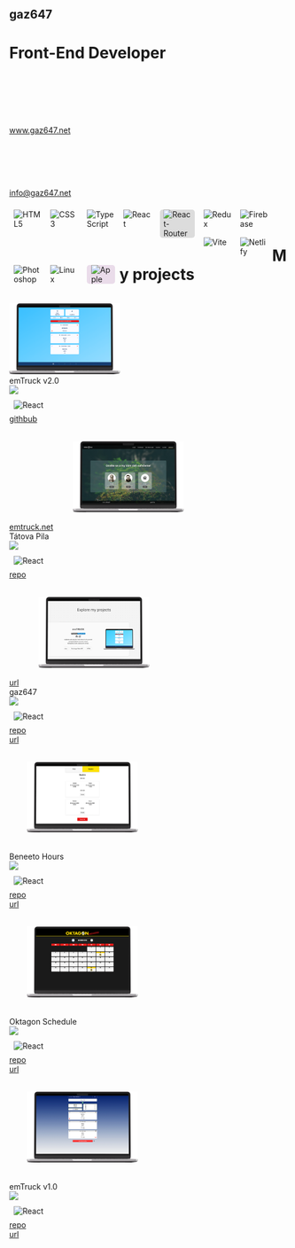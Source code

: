 ## gaz647
# Front-End Developer

<a href="https://gaz647.net/" style="display:block; font-size: 1.5rem; padding: 3rem; cursor: pointer;">www.gaz647.net</a>
<br>
<a href="mailto:info@gaz647.net?subject=Message%20via%20profile%20on%20Github" style="display:block; font-size: 1.5rem; padding: 3rem; cursor: pointer;">info@gaz647.net</a>

<img align="left" alt="HTML5" width="50px" style="margin: .5rem" src="https://cdn.jsdelivr.net/gh/devicons/devicon@latest/icons/html5/html5-original.svg" />
<img align="left" alt="CSS3" width="50px" style="margin: .5rem" src="https://cdn.jsdelivr.net/gh/devicons/devicon@latest/icons/css3/css3-original.svg" />
<img align="left" alt="TypeScript" width="50px" style="margin: .5rem" src="https://cdn.jsdelivr.net/gh/devicons/devicon@latest/icons/typescript/typescript-original.svg" />
<img align="left" alt="React" width="50px" style="margin: .5rem" src="https://cdn.jsdelivr.net/gh/devicons/devicon@latest/icons/react/react-original.svg" />
<img align="left" alt="React-Router" width="50px" style="margin: .5rem; background-color: rgb(220, 220, 220); border-radius: 5px; padding: 0 .4rem" src="https://cdn.jsdelivr.net/gh/devicons/devicon@latest/icons/reactrouter/reactrouter-original.svg" />
<img align="left" alt="Redux" width="50px" style="margin: .5rem" src="https://cdn.jsdelivr.net/gh/devicons/devicon@latest/icons/redux/redux-original.svg" />
<img align="left" alt="Firebase" width="50px" style="margin: .5rem" src="https://cdn.jsdelivr.net/gh/devicons/devicon@latest/icons/firebase/firebase-original.svg" />
<img align="left" alt="Vite" width="50px" style="margin: .5rem" src="https://cdn.jsdelivr.net/gh/devicons/devicon@latest/icons/vitejs/vitejs-original.svg" />
<img align="left" alt="Netlify" width="50px" style="margin: .5rem" src="https://cdn.jsdelivr.net/gh/devicons/devicon@latest/icons/netlify/netlify-original.svg" />
<img align="left" alt="Photoshop" width="50px" style="margin: .5rem" src="https://cdn.jsdelivr.net/gh/devicons/devicon@latest/icons/photoshop/photoshop-original.svg" />
<img align="left" alt="Linux" width="50px" style="margin: .5rem" src="https://cdn.jsdelivr.net/gh/devicons/devicon@latest/icons/linux/linux-original.svg" />
<img align="left" alt="Apple" width="35px" style="margin: .5rem; background-color: rgb(234, 220, 234); border-radius: 5px; padding: 0 .5rem" src="https://cdn.jsdelivr.net/gh/devicons/devicon@latest/icons/apple/apple-original.svg" />

<br>
<br>

# My projects

<br>

<img style="max-width: 200px;" src="src/images/mockup-emtruck-v2.0-w-800-px.png" />
<br>
emTruck v2.0
<br>
<img style="width: 12rem" src="https://wakatime.com/badge/user/0042881c-6061-4165-a38d-5958bd6d02bc/project/1a883016-572f-4180-8581-73d1b8c50428.svg"/>
<br>
<img alt="React" width="25px" style="margin: .5rem" src="https://cdn.jsdelivr.net/gh/devicons/devicon@latest/icons/react/react-original.svg" />
<br>
<a href="https://github.com/gaz647/emTRUCK" target="_blank">githbub</a>
<br>
<a href="https://emtruck.net/" target="_blank">emtruck.net</a>
    

<img style="padding: 2rem; max-width: 200px;" src="src/images/mockup-tatova-pila-w-800-px.png" />
<br>
Tátova Pila
<br>
<img style="width: 12rem" src="https://wakatime.com/badge/user/0042881c-6061-4165-a38d-5958bd6d02bc/project/018c1b57-9fb4-4879-8e56-75f570716b1f.svg"/>
<br>
<img alt="React" width="25px" style="margin: .5rem" src="https://cdn.jsdelivr.net/gh/devicons/devicon@latest/icons/react/react-original.svg" />
<br>
<a href="https://github.com/gaz647/tatova-pila_ts" target="_blank">repo</a>
<br>
<a href="https://tatovapila.cz/" target="_blank">url</a>


<img style="padding: 2rem; max-width: 200px;" src="src/images/mockup-gaz647-w-800-px.png" />
<br>
gaz647
<br>
<img style="width: 12rem" src="https://wakatime.com/badge/user/0042881c-6061-4165-a38d-5958bd6d02bc/project/018cf290-0b79-4c55-bc8a-0d1a7a4b578c.svg"/>
<br>
<img alt="React" width="25px" style="margin: .5rem" src="https://cdn.jsdelivr.net/gh/devicons/devicon@latest/icons/react/react-original.svg" />
<br>
<a href="https://github.com/gaz647/gaz647" target="_blank">repo</a>
<br>
<a href="https://gaz647.net/" target="_blank">url</a>
<br>


<img style="padding: 2rem; max-width: 200px;" src="src/images/mockup-beneeto-hours-w-800-px.png" />
<br>
Beneeto Hours
<br>
<img style="width: 12rem" src="https://wakatime.com/badge/user/0042881c-6061-4165-a38d-5958bd6d02bc/project/bf2c22ad-f6b8-4f77-b86d-e9a72a65905b.svg"/>
<br>
<img alt="React" width="25px" style="margin: .5rem" src="https://cdn.jsdelivr.net/gh/devicons/devicon@latest/icons/react/react-original.svg" />
<br>
<a href="https://github.com/gaz647/beneeto-hours_ts" target="_blank">repo</a>
<br>
<a href="https://beneeto-hours.netlify.app" target="_blank">url</a>
<br>

<img style="padding: 2rem; max-width: 200px;" src="src/images/mockup-oktagon-schedule-w-800-px.png" />
<br>
Oktagon Schedule
<br>
<img style="width: 12rem" src="https://wakatime.com/badge/user/0042881c-6061-4165-a38d-5958bd6d02bc/project/124c0e6a-9248-4c01-bf48-1c49b325afe3.svg"/>
<br>
<img alt="React" width="25px" style="margin: .5rem" src="https://cdn.jsdelivr.net/gh/devicons/devicon@latest/icons/react/react-original.svg" />
<br>
<a href="https://github.com/gaz647/oktagon-schedule-ts" target="_blank">repo</a>
<br>
<a href="https://fancy-narwhal-e5080d.netlify.app/" target="_blank">url</a>
<br>


<img style="padding: 2rem; max-width: 200px;" src="src/images/mockup-emtruck-v1.0-w-800-px.png" />
<br>
emTruck v1.0
<br>
<img style="width: 12rem" src="https://wakatime.com/badge/user/0042881c-6061-4165-a38d-5958bd6d02bc/project/925b101f-155e-4ecb-ada0-5c21ec73df5e.svg"/>
<br>
<img alt="React" width="25px" style="margin: .5rem" src="https://cdn.jsdelivr.net/gh/devicons/devicon@latest/icons/react/react-original.svg" />
<br>
<a href="https://github.com/gaz647/emTRUCK_VUE" target="_blank">repo</a>
<br>
<a href="https://emtruck-v1.netlify.app/" target="_blank">url</a>
